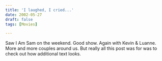 ```yaml
---
title: 'I laughed, I cried...'
date: 2002-05-27
draft: false
tags: [Movies]

---
```


Saw I Am Sam on the weekend. Good show. Again with Kevin & Luanne. More and more couples around us. But really all this post was for was to check out how additional text looks.